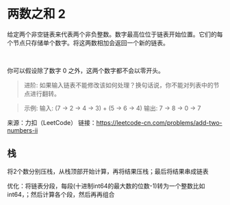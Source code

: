 # 两数之和 2

给定两个非空链表来代表两个非负整数。数字最高位位于链表开始位置。它们的每个节点只存储单个数字。将这两数相加会返回一个新的链表。

 

你可以假设除了数字 0 之外，这两个数字都不会以零开头。

> 进阶:
如果输入链表不能修改该如何处理？换句话说，你不能对列表中的节点进行翻转。

> 示例:
输入: (7 -> 2 -> 4 -> 3) + (5 -> 6 -> 4)
输出: 7 -> 8 -> 0 -> 7

来源：力扣（LeetCode）
链接：https://leetcode-cn.com/problems/add-two-numbers-ii



## 栈

将2个数分别压栈，从栈顶部开始计算，再将结果压栈；最后将结果串成链表

优化：将链表分段，每段(十进制int64的最大数的位数-1)转为一个整数比如int64，；然后计算各个段，然后再再组合